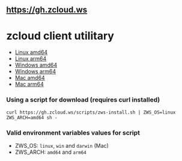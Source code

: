 ## https://gh.zcloud.ws

# zcloud client utilitary

- [Linux amd64](https://gh.zcloud.ws/zws/zws-linux-amd64)
- [Linux arm64](https://gh.zcloud.ws/zws/zws-linux-arm64)
- [Windows amd64](https://gh.zcloud.ws/zws/zws-win-amd64.exe)
- [Windows arm64](https://gh.zcloud.ws/zws/zws-win-arm64.exe)
- [Mac amd64](https://gh.zcloud.ws/zws/zws-darwin-amd64)
- [Mac arm64](https://gh.zcloud.ws/zws/zws-darwin-arm64)

### Using a script for download (requires curl installed)

```shell
curl https://gh.zcloud.ws/scripts/zws-install.sh | ZWS_OS=linux ZWS_ARCH=amd64 sh -
```

### Valid environment variables values for script

- ZWS_OS: `linux`, `win` and `darwin` (Mac)
- ZWS_ARCH: `amd64` and `arm64`
